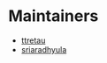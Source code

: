 # Maintainers

- [ttretau](https://github.com/ttretau)
- [sriaradhyula](https://github.com/sriaradhyula)